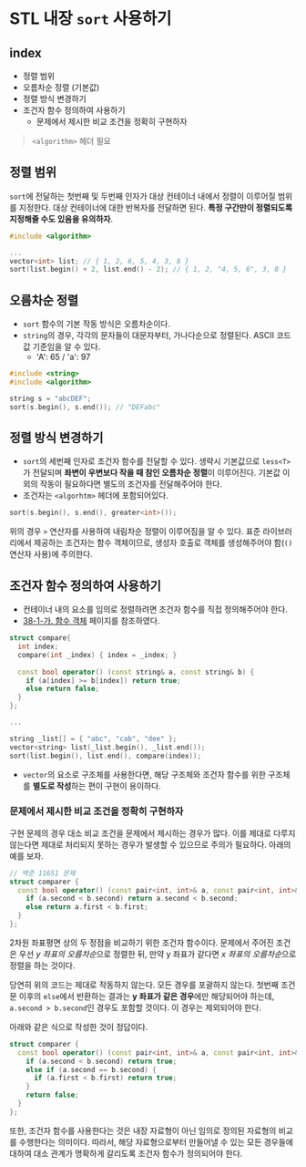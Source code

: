 # STL 내장 `sort` 사용하기

## index
- 정렬 범위
- 오름차순 정렬 (기본값)
- 정렬 방식 변경하기
- 조건자 함수 정의하여 사용하기
  - 문제에서 제시한 비교 조건을 정확히 구현하자

> `<algorithm>` 헤더 필요

## 정렬 범위
`sort`에 전달하는 첫번째 및 두번째 인자가 대상 컨테이너 내에서 정렬이 이루어질 범위를 지정한다. 대상 컨테이너에 대한 반복자를 전달하면 된다. **특정 구간만이 정렬되도록 지정해줄 수도 있음을 유의하자**.

```cpp
#include <algorithm>

...
vector<int> list; // { 1, 2, 6, 5, 4, 3, 8 }
sort(list.begin() + 2, list.end() - 2); // { 1, 2, "4, 5, 6", 3, 8 }
```

## 오름차순 정렬
- `sort` 함수의 기본 작동 방식은 오름차순이다. 
- `string`의 경우, 각각의 문자들이 대문자부터, 가나다순으로 정렬된다. ASCII 코드값 기준임을 알 수 있다.
  - 'A': 65 / 'a': 97

```cpp
#include <string>
#include <algorithm>

string s = "abcDEF";
sort(s.begin(), s.end()); // "DEFabc"
```

## 정렬 방식 변경하기
- `sort`의 세번째 인자로 조건자 함수를 전달할 수 있다. 생략시 기본값으로 `less<T>`가 전달되며 **좌변이 우변보다 작을 때 참인 오름차순 정렬**이 이루어진다. 기본값 이외의 작동이 필요하다면 별도의 조건자를 전달해주어야 한다.
- 조건자는 `<algorhtm>` 헤더에 포함되어있다.

```cpp
sort(s.begin(), s.end(), greater<int>());
```

위의 경우 `>` 연산자를 사용하여 내림차순 정렬이 이루어짐을 알 수 있다. 표준 라이브러리에서 제공하는 조건자는 함수 객체이므로, 생성자 호출로 객체를 생성해주어야 함(`()`연산자 사용)에 주의한다.

## 조건자 함수 정의하여 사용하기
- 컨테이너 내의 요소를 임의로 정렬하려면 조건자 함수를 직접 정의해주어야 한다.
- [38-1-가. 함수 객체](http://soen.kr/) 페이지를 참조하였다.

```cpp
struct compare{
  int index;
  compare(int _index) { index = _index; }
  
  const bool operator() (const string& a, const string& b) {
    if (a[index] >= b[index]) return true;
    else return false;
  }
};

...

string _list[] = { "abc", "cab", "dee" };
vector<string> list(_list.begin(), _list.end());
sort(list.begin(), list.end(), compare(index));
```

- `vector`의 요소로 구조체를 사용한다면, 해당 구조체와 조건자 함수를 위한 구조체를 **별도로 작성**하는 편이 구현이 용이하다.

### 문제에서 제시한 비교 조건을 정확히 구현하자
구현 문제의 경우 대소 비교 조건을 문제에서 제시하는 경우가 많다. 이를 제대로 다루지 않는다면 제대로 처리되지 못하는 경우가 발생할 수 있으므로 주의가 필요하다. 아래의 예를 보자.

```cpp
// 백준 11651 문제
struct comparer {
  const bool operator() (const pair<int, int>& a, const pair<int, int>& b) {
    if (a.second < b.second) return a.second < b.second;
    else return a.first < b.first;
  }
};
```

2차원 좌표평면 상의 두 정점을 비교하기 위한 조건자 함수이다. 문제에서 주어진 조건은 우선 *y 좌표의 오름차순*으로 정렬한 뒤, 만약 y 좌표가 같다면 *x 좌표의 오름차순*으로 정렬을 하는 것이다.

당연히 위의 코드는 제대로 작동하지 않는다. 모든 경우를 포괄하지 않는다. 첫번째 조건문 이후의 `else`에서 반환하는 결과는 **y 좌표가 같은 경우**에만 해당되어야 하는데, `a.second > b.second`인 경우도 포함할 것이다. 이 경우는 제외되어야 한다.

아래와 같은 식으로 작성한 것이 정답이다.

```cpp
struct comparer {
  const bool operator() (const pair<int, int>& a, const pair<int, int>& b) {
    if (a.second < b.second) return true;
    else if (a.second == b.second) {
      if (a.first < b.first) return true;
    }
    return false;
  }
};
```

또한, 조건자 함수를 사용한다는 것은 내장 자료형이 아닌 임의로 정의된 자료형의 비교를 수행한다는 의미이다. 따라서, 해당 자료형으로부터 만들어낼 수 있는 모든 경우들에 대하여 대소 관계가 명확하게 갈리도록 조건자 함수가 정의되어야 한다.
